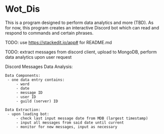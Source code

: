 # Wot_Dis

This is a program designed to perform data analytics and more (TBD).
As for now, this program creates an interactive Discord bot which can read and respond to commands and certain phrases.

TODO: use https://stackedit.io/app# for README.md

TODO: extract messages from discord client, upload to MongoDB, perform data analytics upon user request

Discord Messages Data Analysis:

    Data Components:
     - one data entry contains:
         - word
         - date
         - message ID
         - user ID
         - guild (server) ID

    Data Extraction:
     - upon loading bot:
         - check last input message date from MDB (largest timestamp)
         - input all messages from said date until current
         - monitor for new messages, input as necessary
